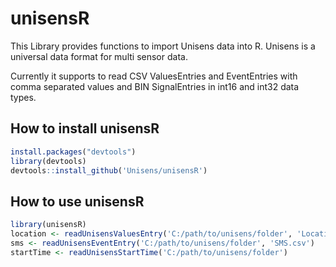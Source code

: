 # unisensR

This Library provides functions to import Unisens data into R. Unisens is a universal data format for multi sensor data.

Currently it supports to read CSV ValuesEntries and EventEntries with comma separated values and BIN SignalEntries in int16 and int32 data types.

## How to install unisensR
```r
install.packages("devtools")
library(devtools)
devtools::install_github('Unisens/unisensR')
```

## How to use unisensR
```r
library(unisensR)
location <- readUnisensValuesEntry('C:/path/to/unisens/folder', 'Location.csv')
sms <- readUnisensEventEntry('C:/path/to/unisens/folder', 'SMS.csv')
startTime <- readUnisensStartTime('C:/path/to/unisens/folder')
```
